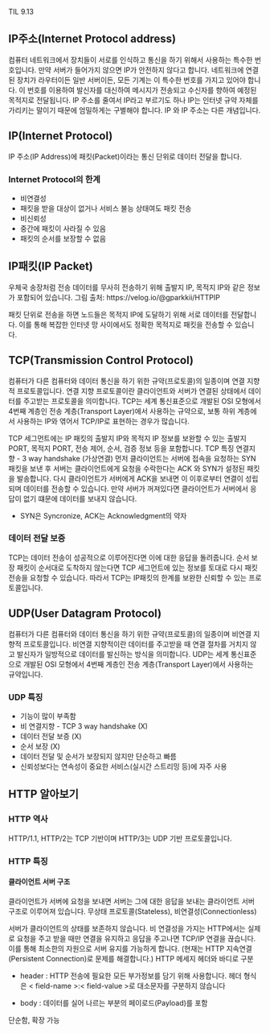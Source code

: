 TIL 9.13
<h2>IP주소(Internet Protocol address)</h2>
컴퓨터 네트워크에서 장치들이 서로를 인식하고 통신을 하기 위해서 사용하는 특수한 번호입니다. 만약 서버가 들어가지 않으면 IP가 안전하지 않다고 합니다. 네트워크에 연결된 장치가 라우터이든 일반 서버이든, 모든 기계는 이 특수한 번호를 가지고 있어야 합니다. 이 번호를 이용하여 발신자를 대신하여 메시지가 전송되고 수신자를 향하여 예정된 목적지로 전달됩니다. IP 주소를 줄여서 IP라고 부르기도 하나 IP는 인터넷 규약 자체를 가리키는 말이기 때문에 엄밀하게는 구별해야 합니다. IP 와 IP 주소는 다른 개념입니다.

<h2>IP(Internet Protocol)</h2>
IP 주소(IP Address)에 패킷(Packet)이라는 통신 단위로 데이터 전달을 합니다.

<h3>Internet Protocol의 한계</h3>

- 비연결성
- 패킷을 받을 대상이 없거나 서비스 불능 상태여도 패킷 전송
- 비신뢰성
- 중간에 패킷이 사라질 수 있음
- 패킷의 순서를 보장할 수 없음

<h2>IP패킷(IP Packet)</h2>
우체국 송장처럼 전송 데이터를 무사히 전송하기 위해 출발지 IP, 목적지 IP와 같은 정보가 포함되어 있습니다.
그림 출처: https://velog.io/@gparkkii/HTTPIP

패킷 단위로 전송을 하면 노드들은 목적지 IP에 도달하기 위해 서로 데이터를 전달합니다. 이를 통해 복잡한 인터넷 망 사이에서도 정확한 목적지로 패킷을 전송할 수 있습니다.

<h2>TCP(Transmission Control Protocol)</h2>
컴퓨터가 다른 컴퓨터와 데이터 통신을 하기 위한 규약(프로토콜)의 일종이며 연결 지향적 프로토콜입니다. 연결 지향 프로토콜이란 클라이언트와 서버가 연결된 상태에서 데이터를 주고받는 프로토콜을 의미합니다. TCP는 세계 통신표준으로 개발된 OSI 모형에서 4번째 계층인 전송 계층(Transport Layer)에서 사용하는 규약으로, 보통 하위 계층에서 사용하는 IP와 엮어서 TCP/IP로 표현하는 경우가 많습니다.

TCP 세그먼트에는 IP 패킷의 출발지 IP와 목적지 IP 정보를 보완할 수 있는 출발지 PORT, 목적지 PORT, 전송 제어, 순서, 검증 정보 등을 포함합니다.
TCP 특징
연결지향 - 3 way handshake (가상연결)
먼저 클라이언트는 서버에 접속을 요청하는 SYN 패킷을 보낸 후 서버는 클라이언트에게 요청을 수락한다는 ACK 와 SYN가 설정된 패킷을 발송합니다. 다시 클라이언트가 서버에게 ACK을 보내면 이 이후로부터 연결이 성립되며 데이터를 전송할 수 있습니다. 만약 서버가 꺼져있다면 클라이언트가 서버에서 응답이 없기 떄문에 데이터를 보내지 않습니다.
* SYN은 Syncronize, ACK는 Acknowledgment의 약자

<h3>데이터 전달 보증</h3>
TCP는 데이터 전송이 성공적으로 이루어진다면 이에 대한 응답을 돌려줍니다.
순서 보장
패킷이 순서대로 도착하지 않는다면 TCP 세그먼트에 있는 정보를 토대로 다시 패킷 전송을 요청할 수 있습니다.
따라서 TCP는 IP패킷의 한계를 보완한 신뢰할 수 있는 프로토콜입니다.

<h2>UDP(User Datagram Protocol)</h2>
컴퓨터가 다른 컴퓨터와 데이터 통신을 하기 위한 규약(프로토콜)의 일종이며 비연결 지향적 프로토콜입니다. 비연결 지향적이란 데이터를 주고받을 때 연결 절차를 거치지 않고 발신자가 일방적으로 데이터를 발신하는 방식을 의미합니다. UDP는 세계 통신표준으로 개발된 OSI 모형에서 4번째 계층인 전송 계층(Transport Layer)에서 사용하는 규약입니다.

<h3>UDP 특징</h3>

- 기능이 많이 부족함
- 비 연결지향 - TCP 3 way handshake (X)
- 데이터 전달 보증 (X)
- 순서 보장 (X)
- 데이터 전달 및 순서가 보장되지 않지만 단순하고 빠름
- 신뢰성보다는 연속성이 중요한 서비스(실시간 스트리밍 등)에 자주 사용

<h2>HTTP 알아보기</h2>
<h3>HTTP 역사</h3>


HTTP/1.1, HTTP/2는 TCP 기반이며 HTTP/3는 UDP 기반 프로토콜입니다.

<h3>HTTP 특징</h3>
<h4>클라이언트 서버 구조</h4>

클라이언트가 서버에 요청을 보내면 서버는 그에 대한 응답을 보내는 클라이언트 서버 구조로 이루어져 있습니다.
무상태 프로토콜(Stateless), 비연결성(Connectionless)

서버가 클라이언트의 상태를 보존하지 않습니다.
비 연결성을 가지는 HTTP에서는 실제로 요청을 주고 받을 때만 연결을 유지하고 응답을 주고나면 TCP/IP 연결을 끊습니다.
이를 통해 최소한의 자원으로 서버 유지를 가능하게 합니다.
(현재는 HTTP 지속연결(Persistent Connection)로 문제를 해결합니다.)
HTTP 메세지
헤더와 바디로 구분

- header : HTTP 전송에 필요한 모든 부가정보를 담기 위해 사용합니다. 헤더 형식은 < field-name >:< field-value >로 대소문자를 구분하지 않습니다

- body : 데이터를 실어 나르는 부분의 페이로드(Payload)를 포함

단순함, 확장 가능

